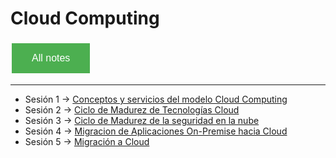 # Cloud Computing

<style>
  .back-button {
    background-color: #4CAF50; /* Green */
    border: none;
    color: white;
    padding: 15px 32px;
    text-align: center;
    text-decoration: none;
    display: inline-block;
    font-size: 16px;
    margin: 4px 2px;
    cursor: pointer;
  }
</style>

<button class="back-button" onclick="window.location.href='https://matiaspakua.github.io/tech.notes.io'">All notes</button>

---

- Sesión 1 -> [Conceptos y servicios del modelo Cloud Computing](sesion_1.md)
- Sesión 2 -> [Ciclo de Madurez de Tecnologías Cloud](pages/master_ti/cloud_computing/sesion_2.md)
- Sesión 3 -> [Ciclo de Madurez de la seguridad en la nube](pages/master_ti/cloud_computing/sesion_3.md)
- Sesión 4 -> [Migracion de Aplicaciones On-Premise hacia Cloud](pages/master_ti/cloud_computing/sesion_4.md)
- Sesión 5 -> [Migración a Cloud](pages/master_ti/cloud_computing/sesion_5.md)
